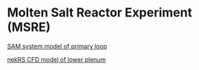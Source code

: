 # Molten Salt Reactor Experiment (MSRE)

[SAM system model of primary loop](msre/msre_sam_model.md)

[nekRS CFD model of lower plenum](msre/lp_nekrs_model.md)
